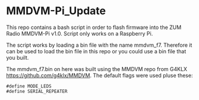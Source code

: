 # MMDVM-Pi_Update

This repo contains a bash script in order to flash firmware into the ZUM Radio MMDVM-Pi v1.0. Script only works on a Raspberry Pi.

The script works by loading a bin file with the name mmdvm_f7. Therefore it can be used to load the bin file in this repo or you could use a bin file that you built.

The mmdvm_f7.bin on here was built using the MMDVM repo from G4KLX https://github.com/g4klx/MMDVM. The default flags were used pluse these:

	#define MODE_LEDS
	#define SERIAL_REPEATER

